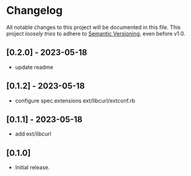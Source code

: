# Changelog

All notable changes to this project will be documented in this file.
This project *loosely tries* to adhere to [Semantic Versioning](http://semver.org/), even before v1.0.

## [0.2.0] - 2023-05-18
- update readme

## [0.1.2] - 2023-05-18
- configure spec.extensions ext/libcurl/extconf.rb

## [0.1.1] - 2023-05-18
- add ext/libcurl

## [0.1.0]
- Initial release.
